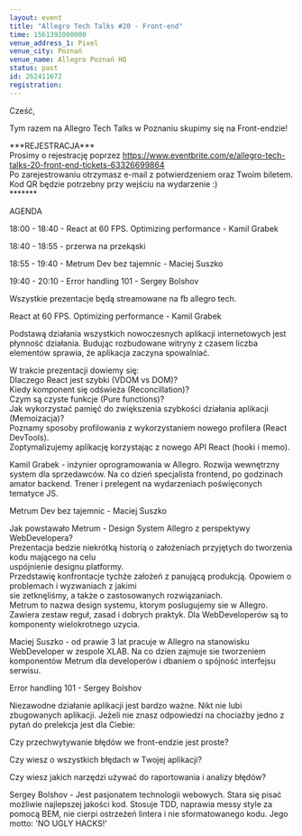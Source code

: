 ```yaml
---
layout: event
title: "Allegro Tech Talks #20 - Front-end"
time: 1561392000000
venue_address_1: Pixel
venue_city: Poznań
venue_name: Allegro Poznań HQ
status: past
id: 262411672
registration: 
---
```


<p>Cześć,</p>
<p>Tym razem na Allegro Tech Talks w Poznaniu skupimy się na Front-endzie!</p>
<p>***REJESTRACJA***
  <br/>Prosimy o rejestrację poprzez
  <a href="https://www.eventbrite.com/e/allegro-tech-talks-20-front-end-tickets-63326699864" class="linkified">https://www.eventbrite.com/e/allegro-tech-talks-20-front-end-tickets-63326699864</a>
  <br/>Po zarejestrowaniu otrzymasz e-mail z potwierdzeniem oraz Twoim biletem. Kod QR będzie potrzebny przy wejściu na wydarzenie :)
  <br/>*******</p>
<p>AGENDA</p>
<p>18:00 - 18:40 - React at 60 FPS. Optimizing performance - Kamil Grabek</p>
<p>18:40 - 18:55 - przerwa na przekąski</p>
<p>18:55 - 19:40 - Metrum Dev bez tajemnic - Maciej Suszko</p>
<p>19:40 - 20:10 - Error handling 101 - Sergey Bolshov</p>
<p>Wszystkie prezentacje będą streamowane na fb allegro tech.</p>
<p>React at 60 FPS. Optimizing performance - Kamil Grabek</p>
<p>Podstawą działania wszystkich nowoczesnych aplikacji internetowych jest płynność działania. Budując rozbudowane witryny z czasem liczba elementów sprawia, że aplikacja zaczyna spowalniać.</p>
<p>W trakcie prezentacji dowiemy się:
  <br/>Dlaczego React jest szybki (VDOM vs DOM)?
  <br/>Kiedy komponent się odświeża (Reconcillation)?
  <br/>Czym są czyste funkcje (Pure functions)?
  <br/>Jak wykorzystać pamięć do zwiększenia szybkości działania aplikacji (Memoizacja)?
  <br/>Poznamy sposoby profilowania z wykorzystaniem nowego profilera (React DevTools).
  <br/>Zoptymalizujemy aplikację korzystając z nowego API React (hooki i memo).</p>
<p>Kamil Grabek - inżynier oprogramowania w Allegro. Rozwija wewnętrzny system dla sprzedawców. Na co dzień specjalista frontend, po godzinach amator backend. Trener i prelegent na wydarzeniach poświęconych tematyce JS.</p>
<p>Metrum Dev bez tajemnic - Maciej Suszko</p>
<p>Jak powstawało Metrum - Design System Allegro z perspektywy WebDevelopera?
  <br/>Prezentacja bedzie niekrótką historią o założeniach przyjętych do tworzenia kodu mającego na celu
  <br/>uspójnienie designu platformy.
  <br/>Przedstawię konfrontacje tychże założeń z panującą produkcją. Opowiem o problemach i wyzwaniach z jakimi
  <br/>sie zetknęliśmy, a także o zastosowanych rozwiązaniach.
  <br/>Metrum to nazwa design systemu, ktorym poslugujemy sie w Allegro. Zawiera zestaw reguł, zasad i dobrych praktyk. Dla WebDeveloperów są to komponenty wielokrotnego uzycia.</p>
<p>Maciej Suszko - od prawie 3 lat pracuje w Allegro na stanowisku WebDeveloper w zespole XLAB. Na co dzien zajmuje sie tworzeniem komponentów Metrum dla developerów i dbaniem o spójność interfejsu serwisu.</p>
<p>Error handling 101 - Sergey Bolshov</p>
<p>Niezawodne działanie aplikacji jest bardzo ważne. Nikt nie lubi zbugowanych aplikacji. Jeżeli nie znasz odpowiedzi na chociażby jedno z pytań do prelekcja jest dla Ciebie:</p>
<p>Czy przechwytywanie błędów we front-endzie jest proste?</p>
<p>Czy wiesz o wszystkich błędach w Twojej aplikacji?</p>
<p>Czy wiesz jakich narzędzi używać do raportowania i analizy błędów?</p>
<p>Sergey Bolshov - Jest pasjonatem technologii webowych. Stara się pisać możliwie najlepszej jakości kod. Stosuje TDD, naprawia messy style za pomocą BEM, nie cierpi ostrzeżeń lintera i nie sformatowanego kodu. Jego motto: 'NO UGLY HACKS!'</p>
